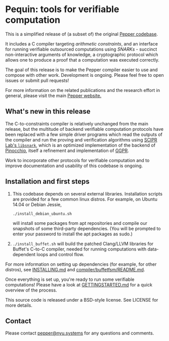 # Pequin: tools for verifiable computation #

This is a simplified release of (a subset of) the original [Pepper
codebase](https://github.com/pepper-project/pepper).

It includes a C compiler targeting *arithmetic constraints*, and an
interface for running verifiable outsourced computations using
*SNARKs* - succinct non-interactive arguments of knowledge, a
cryptographic protocol which allows one to produce a proof that a
computation was executed correctly.

The goal of this release is to make the Pepper compiler easier to use
and compose with other work. Development is ongoing. Please feel free
to open issues or submit pull requests!

For more information on the related publications and the research
effort in general, please visit the main [Pepper
website.](http://www.pepper-project.org/)

## What's new in this release ##

The C-to-constraints compiler is relatively unchanged from the main
release, but the multitude of backend verifiable computation protocols
have been replaced with a few simple driver programs which read the
outputs of the compiler and run the proving and verification
algorithms using [SCIPR Lab's
`libsnark`](https://github.com/scipr-lab/libsnark), which is an
optimized implementation of
the backend of [Pinocchio](http://research.microsoft.com/apps/pubs/default.aspx?id=180286),
itself a refinement and implementation of [GGPR](http://eprint.iacr.org/2012/215).

Work to incorporate other protocols for verifiable computation and to
improve documentation and usability of this codebase is ongoing.

## Installation and first steps ##

1. This codebase depends on several external libraries. Installation
   scripts are provided for a few common linux distros. For example,
   on Ubuntu 14.04 or Debian Jessie,
   ```
   ./install_debian_ubuntu.sh
   ```
   will install some packages from apt repositories and compile our
   snapshots of some third-party dependencies. (You will be
   prompted to enter your password to install the apt packages as
   sudo.)
   
2. `./install_buffet.sh` will build the patched Clang/LLVM libraries for
   Buffet's C-to-C compiler, needed for running computations with
   data-dependent loops and control flow. 

For more information on setting up dependencies (for example, for
other distros), see [INSTALLING.md](INSTALLING.md) and [compiler/buffetfsm/README.md](compiler/buffetfsm/README.md).

Once everything is set up, you're ready to run some verifiable
computations! Please have a look at [GETTINGSTARTED.md](GETTINGSTARTED.md) for a quick
overview of the process.

This source code is released under a BSD-style license. See LICENSE
for more details.

## Contact ##

Please contact pepper@nyu.systems for any questions and comments.

